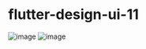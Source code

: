# flutter-design-ui-11
![image](https://user-images.githubusercontent.com/69878646/93381710-bdee7f80-f869-11ea-9459-82388fb8c93e.png)
![image](https://user-images.githubusercontent.com/69878646/93381734-c6df5100-f869-11ea-8987-90d3d988a930.png)



